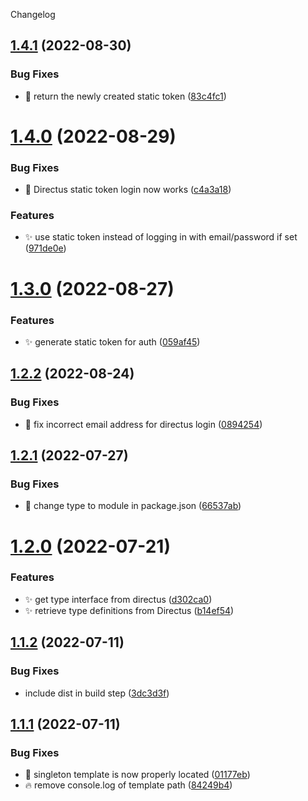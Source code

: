 Changelog

## [1.4.1](https://github.com/nuxtus/generator/compare/v1.4.0...v1.4.1) (2022-08-30)


### Bug Fixes

* :bug: return the newly created static token ([83c4fc1](https://github.com/nuxtus/generator/commit/83c4fc1fcadc76ccc9e8e72fef2c215449c3497e))

# [1.4.0](https://github.com/nuxtus/generator/compare/v1.3.0...v1.4.0) (2022-08-29)


### Bug Fixes

* :bug: Directus static token login now works ([c4a3a18](https://github.com/nuxtus/generator/commit/c4a3a182552ad3f891fdc3bf6cdbec67e32568e6))


### Features

* :sparkles: use static token instead of logging in with email/password if set ([971de0e](https://github.com/nuxtus/generator/commit/971de0e09a9f3f5dcb7d8f3dfb8cdba2c574c118))

# [1.3.0](https://github.com/nuxtus/generator/compare/v1.2.2...v1.3.0) (2022-08-27)


### Features

* :sparkles: generate static token for auth ([059af45](https://github.com/nuxtus/generator/commit/059af454e1a60669293b096ea3c7c96633c6216f))

## [1.2.2](https://github.com/nuxtus/generator/compare/v1.2.1...v1.2.2) (2022-08-24)


### Bug Fixes

* :bug: fix incorrect email address for directus login ([0894254](https://github.com/nuxtus/generator/commit/08942547499f36904a22901058d9a6eee1bb07a2))

## [1.2.1](https://github.com/nuxtus/generator/compare/v1.2.0...v1.2.1) (2022-07-27)


### Bug Fixes

* :bug: change type to module in package.json ([66537ab](https://github.com/nuxtus/generator/commit/66537abb7340f98a97854825953363d1c3190782))

# [1.2.0](https://github.com/nuxtus/generator/compare/v1.1.2...v1.2.0) (2022-07-21)


### Features

* :sparkles: get type interface from directus ([d302ca0](https://github.com/nuxtus/generator/commit/d302ca0778dd5ce17c7ae26bc7c391c0de228008))
* :sparkles: retrieve type definitions from Directus ([b14ef54](https://github.com/nuxtus/generator/commit/b14ef54772c8d5a0e8b100f0414949cdacce36c4))

## [1.1.2](https://github.com/nuxtus/generator/compare/v1.1.1...v1.1.2) (2022-07-11)


### Bug Fixes

* include dist in build step ([3dc3d3f](https://github.com/nuxtus/generator/commit/3dc3d3f2ae514b7b70bd3a15e18d419308683ebb))

## [1.1.1](https://github.com/nuxtus/generator/compare/v1.1.0...v1.1.1) (2022-07-11)


### Bug Fixes

* :bug: singleton template is now properly located ([01177eb](https://github.com/nuxtus/generator/commit/01177eb9304bc4ecaedaaa7a02d69640289daea1))
* :fire: remove console.log of template path ([84249b4](https://github.com/nuxtus/generator/commit/84249b41c6b3f9fb53ae8840061ea4ae6d392a1e))
